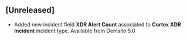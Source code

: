 ## [Unreleased]
- Added new incident field **XDR Alert Count** associated to **Cortex XDR Incident** incident type. Available from Demsito 5.0  